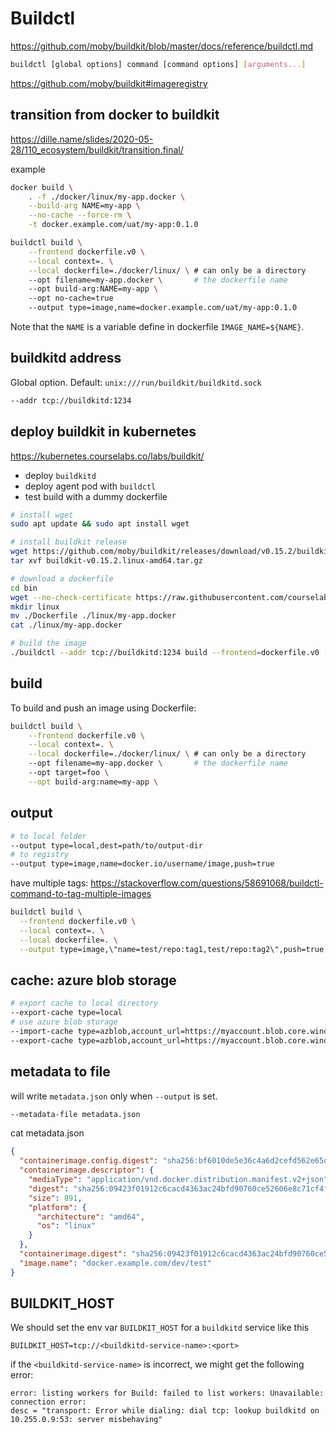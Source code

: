 # Buildctl
https://github.com/moby/buildkit/blob/master/docs/reference/buildctl.md
```sh
buildctl [global options] command [command options] [arguments...]
```

https://github.com/moby/buildkit#imageregistry

## transition from docker to buildkit
https://dille.name/slides/2020-05-28/110_ecosystem/buildkit/transition.final/

example
```sh
docker build \
    . -f ./docker/linux/my-app.docker \
    --build-arg NAME=my-app \
    --no-cache --force-rm \
    -t docker.example.com/uat/my-app:0.1.0

buildctl build \
    --frontend dockerfile.v0 \
    --local context=. \
    --local dockerfile=./docker/linux/ \ # can only be a directory
    --opt filename=my-app.docker \       # the dockerfile name
    --opt build-arg:NAME=my-app \  
    --opt no-cache=true   
    --output type=image,name=docker.example.com/uat/my-app:0.1.0
```

Note that the `NAME` is a variable define in dockerfile `IMAGE_NAME=${NAME}`.

## buildkitd address
Global option. Default: `unix:///run/buildkit/buildkitd.sock`
```sh
--addr tcp://buildkitd:1234
```

## deploy buildkit in kubernetes
https://kubernetes.courselabs.co/labs/buildkit/
- deploy `buildkitd`
- deploy agent pod with `buildctl`
- test build with a dummy dockerfile

```sh
# install wget
sudo apt update && sudo apt install wget

# install buildkit release
wget https://github.com/moby/buildkit/releases/download/v0.15.2/buildkit-v0.15.2.linux-amd64.tar.gz
tar xvf buildkit-v0.15.2.linux-amd64.tar.gz

# download a dockerfile
cd bin
wget --no-check-certificate https://raw.githubusercontent.com/courselabs/kubernetes/main/labs/docker/simple/Dockerfile
mkdir linux
mv ./Dockerfile ./linux/my-app.docker
cat ./linux/my-app.docker

# build the image
./buildctl --addr tcp://buildkitd:1234 build --frontend=dockerfile.v0 --local context=. --local dockerfile=./linux/ --opt filename=my-app.docker --output type=image,name=docker.example.com/dev/test,push=true
```

## build
To build and push an image using Dockerfile:
```sh
buildctl build \
    --frontend dockerfile.v0 \
    --local context=. \
    --local dockerfile=./docker/linux/ \ # can only be a directory
    --opt filename=my-app.docker \       # the dockerfile name
    --opt target=foo \
    --opt build-arg:name=my-app \
```

## output
```sh
# to local folder
--output type=local,dest=path/to/output-dir
# to registry
--output type=image,name=docker.io/username/image,push=true
```

have multiple tags: https://stackoverflow.com/questions/58691068/buildctl-command-to-tag-multiple-images
```sh
buildctl build \
  --frontend dockerfile.v0 \
  --local context=. \
  --local dockerfile=. \
  --output type=image,\"name=test/repo:tag1,test/repo:tag2\",push=true
```

## cache: azure blob storage
```sh
# export cache to local directory
--export-cache type=local
# use azure blob storage
--import-cache type=azblob,account_url=https://myaccount.blob.core.windows.net,name=my_image \  
--export-cache type=azblob,account_url=https://myaccount.blob.core.windows.net,name=my_image \
```

## metadata to file
will write `metadata.json` only when `--output` is set.
```sh
--metadata-file metadata.json
```

cat metadata.json
```json
{
  "containerimage.config.digest": "sha256:bf6010de5e36c4a6d2cefd562e65d25b8713c36575",
  "containerimage.descriptor": {
    "mediaType": "application/vnd.docker.distribution.manifest.v2+json",
    "digest": "sha256:09423f01912c6cacd4363ac24bfd90760ce52606e8c71cf4f",
    "size": 891,
    "platform": {
      "architecture": "amd64",
      "os": "linux"
    }
  },
  "containerimage.digest": "sha256:09423f01912c6cacd4363ac24bfd90760ce52606e8c71cf4f",
  "image.name": "docker.example.com/dev/test"
}
```

## BUILDKIT_HOST
We should set the env var `BUILDKIT_HOST` for a `buildkitd` service like this
```
BUILDKIT_HOST=tcp://<buildkitd-service-name>:<port>
```

if the `<buildkitd-service-name>` is incorrect, we might get the following error:
```
error: listing workers for Build: failed to list workers: Unavailable: connection error:
desc = "transport: Error while dialing: dial tcp: lookup buildkitd on 10.255.0.9:53: server misbehaving"
```
